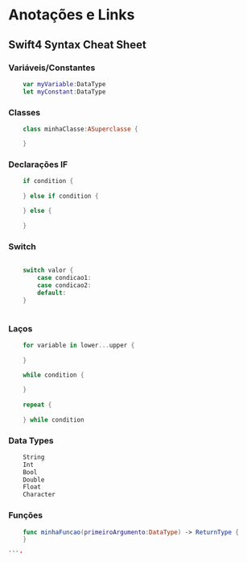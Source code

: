 # Anotações e Links


## Swift4 Syntax Cheat Sheet


### Variáveis/Constantes

```swift 
	var myVariable:DataType
	let myConstant:DataType
```

### Classes

```swift 
	class minhaClasse:ASuperclasse {

	}

```

### Declarações IF

```swift 
	if condition {
	
	} else if condition {
	
	} else {
	
	}

```

### Switch

```swift 

	switch valor {
		case condicao1:
		case condicao2:
		default:
	}
	

```

### Laços

```swift 
	for variable in lower...upper {
	
	}

	while condition {
	
	}
	
	repeat {
	
	} while condition

```

### Data Types

```swift 
	String
	Int
	Bool
	Double
	Float
	Character

```

### Funções

```swift 
	func minhaFuncao(primeiroArgumento:DataType) -> ReturnType {
	}

```'




